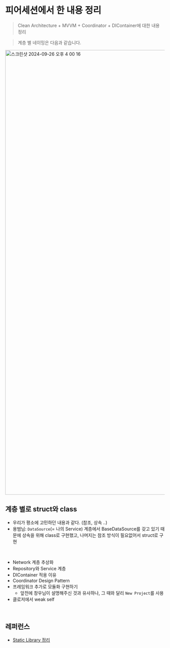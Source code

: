 # 피어세션에서 한 내용 정리
> Clean Architecture + MVVM + Coordinator + DIContainer에 대한 내용 정리

> 계층 별 네이밍은 다음과 같습니다.

<img width="1401" alt="스크린샷 2024-09-26 오후 4 00 16" src="https://github.com/user-attachments/assets/c9d7c7ce-cf6a-44ae-8e68-189084b445dc">

## 계층 별로 struct와 class
- 우리가 평소에 고민하던 내용과 같다. (참조, 상속 ..)
- 용범님: `DataSource`(= 나의 Service) 계층에서 BaseDataSource를 갖고 있기 때문에 상속을 위해 class로 구현했고, 나머지는 참조 방식이 필요없어서 struct로 구현

<br>

- Network 계층 추상화
- Repository와 Service 계층
- DIContainer 적용 이유
- Coordinator Design Pattern
- 프레임워크 추가로 모듈화 구현하기
    - 앞전에 창우님이 설명해주신 것과 유사하나, 그 때와 달리 `New Project`를 사용
- 클로저에서 weak self

<br>

## 레퍼런스
- [Static Library 정리](https://medium.com/delightroom/ios-library-framework-swift-package-%EC%95%8C%EC%95%84%EB%B3%B4%EC%9E%90-%EC%B0%A8%EC%9D%B4%EC%A0%90-1f42c7848771)
